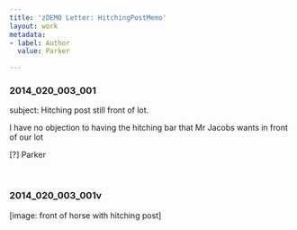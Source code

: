 ```yaml
---
title: 'zDEMO Letter: HitchingPostMemo'
layout: work
metadata:
- label: Author
  value: Parker

---
```

<div class="pages">
<div id="page-1062302">
<h3><a name="page-1062302">2014_020_003_001</a></h3>
<div class="page-content">
<p>subject: Hitching post still front of lot.</p>
<p>I have no objection<span class='line-break'> </span>to having the hitching bar<span class='line-break'> </span>that Mr Jacobs wants<span class='line-break'> </span>in front of our lot</p>
<p>[?] Parker</p>
</div>
</div>
<br />
<div id="page-1062303">
<h3><a name="page-1062303">2014_020_003_001v</a></h3>
<div class="page-content">
<p>[image: front of horse with hitching post]</p>
</div>
</div>
<br />
</div>
